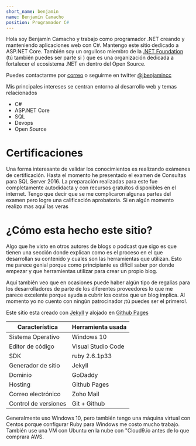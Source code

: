 ```yaml
---
short_name: benjamin
name: Benjamín Camacho
position: Programador C#
---
```


Hola soy Benjamín Camacho y trabajo como programador .NET creando y manteniendo aplicaciones web con C#. Mantengo este sitio dedicado a ASP.NET Core. También soy un orgulloso miembro de la [.NET Foundation](https://dotnetfoundation.org/) (tú también puedes ser parte si ) que es una organización dedicada a fortalecer el ecosistema .NET en dentro del <span lang="en">Open Source</span>.

Puedes contactarme por [correo](mailto:benjamin@aspnetcoremaster.com) o seguirme en twitter [@jbenjamincc](https://twitter.com/jbenjamincc)

Mis principales intereses se centran entorno al desarrollo web y temas relacionados

* C#
* ASP.NET Core
* SQL
* Devops
* Open Source

# Certificaciones

Una forma interesante de validar los conocimientos es realizando exámenes de certificación. Hasta el momento he presentado el examen de Consultas para SQL Server 2016. La preparación realizadas para este fue completamente autodidacta y con recursos gratuitos disponibles en el internet. Tengo que decir que se me complicaron algunas partes del examen pero logre una calificación aprobatoria. Si en algún momento realizo mas aquí las veras

<div data-iframe-width="150" data-iframe-height="270" data-share-badge-id="12745f9f-20c4-42b6-b882-7faafd344d82">
</div>
<script type="text/javascript" async src="//cdn.youracclaim.com/assets/utilities/embed.js"></script>

# ¿Cómo esta hecho este sitio?

Algo que he visto en otros autores de blogs o podcast que sigo es que tienen una sección donde explican como es el proceso en el que desarrollan su contenido y cuales son las herramientas que utilizan. Esto me parece genial porque como principiante es difícil saber por donde empezar y que herramientas utilizar para crear un propio blog.

Aquí también veo que en ocasiones puede haber algún tipo de regalías para los desarrolladores de parte de los diferentes proveedores lo que me parece excelente porque ayuda a cubrir los costos que un blog implica. Al momento yo no cuento con ningún patrocinador ¡tú puedes ser el primero!.

Este sitio esta creado con [Jekyll](https://jekyllrb.com/) y alojado en [Github Pages](https://pages.github.com/)

Característica    | Herramienta usada
------------------| ------------------
Sistema Operativo | Windows 10
Editor de código  | Visual Studio Code
SDK               | ruby 2.6.1p33
Generador de sitio| Jekyll
Dominio           | GoDaddy
Hosting           | Github Pages
Correo electrónico| Zoho Mail
Control de versiones| Git + Github

Generalmente uso Windows 10, pero también tengo una máquina virtual con Centos porque configurar Ruby para Windows me costo mucho trabajo. También use una VM con Ubuntu en la nube con "Cloud9.io antes de lo que comprara AWS.
